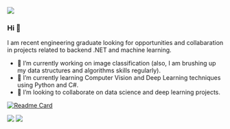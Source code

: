 <img src="https://media.licdn.com/dms/image/C4D03AQEYUE9Qtb_n5A/profile-displayphoto-shrink_200_200/0/1611092686613?e=1678924800&v=beta&t=KkCP6tHH6JjsrgipMJYsKuTnjLtrI9hHLThr8m26dnE">

### Hi 👋
I am recent engineering graduate looking for opportunities and collabaration in projects related to backend .NET and machine learning.
- 🔭 I’m currently working on image classification (also, I am brushing up my data structures and algorithms skills regularly).
- 🌱 I’m currently learning Computer Vision and Deep Learning techniques using Python and C#.
- 🤝 I’m looking to collaborate on data science and deep learning projects. 

[![Readme Card](https://github-readme-stats.vercel.app/api/pin/?username=leobritocb)](https://github.com/leobritocb)

[<img src="https://img.shields.io/badge/linkedin-%230077B5.svg?&style=for-the-badge&logo=linkedin&logoColor=white" />](https://www.linkedin.com/in/leonardobritoti/) [<img src = "https://img.shields.io/badge/instagram-%23E4405F.svg?&style=for-the-badge&logo=instagram&logoColor=white">](https://www.instagram.com/leobrito/) 
